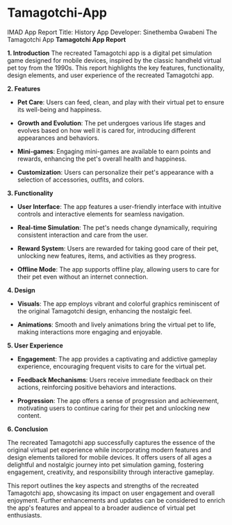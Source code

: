 # Tamagotchi-App
IMAD App Report Title: History App Developer: Sinethemba Gwabeni
The Tamagotchi App
**Tamagotchi App Report**

**1. Introduction**
The recreated Tamagotchi app is a digital pet simulation game designed for mobile devices, inspired by the classic handheld virtual pet toy from the 1990s. This report highlights the key features, functionality, design elements, and user experience of the recreated Tamagotchi app.

**2. Features**

- **Pet Care**: Users can feed, clean, and play with their virtual pet to ensure its well-being and happiness.
  
- **Growth and Evolution**: The pet undergoes various life stages and evolves based on how well it is cared for, introducing different appearances and behaviors.

- **Mini-games**: Engaging mini-games are available to earn points and rewards, enhancing the pet's overall health and happiness.

- **Customization**: Users can personalize their pet's appearance with a selection of accessories, outfits, and colors.

**3. Functionality**

- **User Interface**: The app features a user-friendly interface with intuitive controls and interactive elements for seamless navigation.

- **Real-time Simulation**: The pet's needs change dynamically, requiring consistent interaction and care from the user.

- **Reward System**: Users are rewarded for taking good care of their pet, unlocking new features, items, and activities as they progress.

- **Offline Mode**: The app supports offline play, allowing users to care for their pet even without an internet connection.

**4. Design**

- **Visuals**: The app employs vibrant and colorful graphics reminiscent of the original Tamagotchi design, enhancing the nostalgic feel.

- **Animations**: Smooth and lively animations bring the virtual pet to life, making interactions more engaging and enjoyable.


**5. User Experience**

- **Engagement**: The app provides a captivating and addictive gameplay experience, encouraging frequent visits to care for the virtual pet.

- **Feedback Mechanisms**: Users receive immediate feedback on their actions, reinforcing positive behaviors and interactions.

- **Progression**: The app offers a sense of progression and achievement, motivating users to continue caring for their pet and unlocking new content.

**6. Conclusion**

The recreated Tamagotchi app successfully captures the essence of the original virtual pet experience while incorporating modern features and design elements tailored for mobile devices. It offers users of all ages a delightful and nostalgic journey into pet simulation gaming, fostering engagement, creativity, and responsibility through interactive gameplay.

This report outlines the key aspects and strengths of the recreated Tamagotchi app, showcasing its impact on user engagement and overall enjoyment. Further enhancements and updates can be considered to enrich the app's features and appeal to a broader audience of virtual pet enthusiasts.
